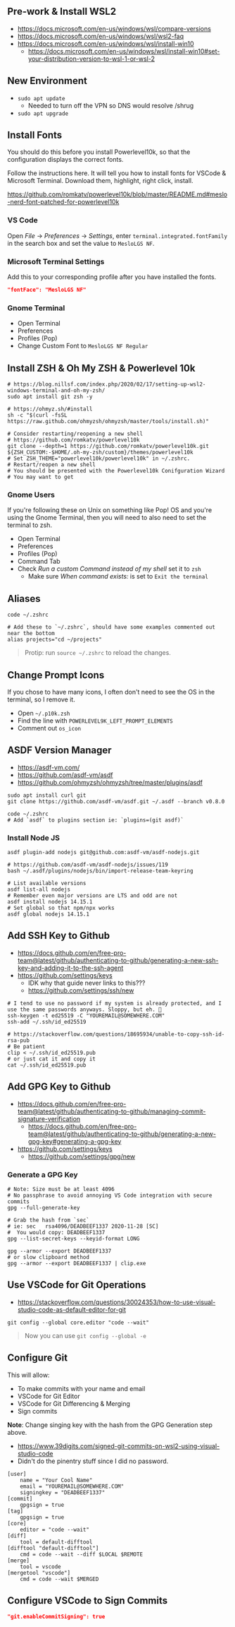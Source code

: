 
## Pre-work & Install WSL2
- https://docs.microsoft.com/en-us/windows/wsl/compare-versions
- https://docs.microsoft.com/en-us/windows/wsl/wsl2-faq
- https://docs.microsoft.com/en-us/windows/wsl/install-win10
  - https://docs.microsoft.com/en-us/windows/wsl/install-win10#set-your-distribution-version-to-wsl-1-or-wsl-2

## New Environment
- `sudo apt update`
  - Needed to turn off the VPN so DNS would resolve /shrug
- `sudo apt upgrade`

## Install Fonts

You should do this before you install Powerlevel10k, so that the configuration displays the correct fonts.

Follow the instructions here. It will tell you how to install fonts for VSCode & Microsoft Terminal.
Download them, highlight, right click, install.

https://github.com/romkatv/powerlevel10k/blob/master/README.md#meslo-nerd-font-patched-for-powerlevel10k

### VS Code

Open _File_ → _Preferences_ → _Settings_, enter `terminal.integrated.fontFamily` in the search box and set the value to `MesloLGS NF`.

### Microsoft Terminal Settings

Add this to your corresponding profile after you have installed the fonts.

```json
"fontFace": "MesloLGS NF"
```

### Gnome Terminal

- Open Terminal
- Preferences
- Profiles (Pop)
- Change Custom Font to `MesloLGS NF Regular`

## Install ZSH & Oh My ZSH & Powerlevel 10k

```shell
# https://blog.nillsf.com/index.php/2020/02/17/setting-up-wsl2-windows-terminal-and-oh-my-zsh/
sudo apt install git zsh -y

# https://ohmyz.sh/#install
sh -c "$(curl -fsSL https://raw.github.com/ohmyzsh/ohmyzsh/master/tools/install.sh)"

# Consider restarting/reopening a new shell
# https://github.com/romkatv/powerlevel10k
git clone --depth=1 https://github.com/romkatv/powerlevel10k.git ${ZSH_CUSTOM:-$HOME/.oh-my-zsh/custom}/themes/powerlevel10k
# Set ZSH_THEME="powerlevel10k/powerlevel10k" in ~/.zshrc.
# Restart/reopen a new shell
# You should be presented with the Powerlevel10k Conifguration Wizard
# You may want to get 
```

### Gnome Users

If you're following these on Unix on something like Pop! OS and you're using the Gnome Terminal, then you will need to also need to set the terminal to zsh.

- Open Terminal
- Preferences
- Profiles (Pop)
- Command Tab
- Check _Run a custom Command instead of my shell_ set it to `zsh`
  - Make sure _When command exists:_ is set to `Exit the terminal`

## Aliases

```shell
code ~/.zshrc

# Add these to `~/.zshrc`, should have some examples commented out near the bottom
alias projects="cd ~/projects"
```

> Protip: run `source ~/.zshrc` to reload the changes.

## Change Prompt Icons

If you chose to have many icons, I often don't need to see the OS in the terminal, so I remove it.

- Open `~/.p10k.zsh`
- Find the line with `POWERLEVEL9K_LEFT_PROMPT_ELEMENTS`
- Comment out `os_icon`

## ASDF Version Manager

- https://asdf-vm.com/
- https://github.com/asdf-vm/asdf
- https://github.com/ohmyzsh/ohmyzsh/tree/master/plugins/asdf

```shell
sudo apt install curl git
git clone https://github.com/asdf-vm/asdf.git ~/.asdf --branch v0.8.0

code ~/.zshrc
# Add `asdf` to plugins section ie: `plugins=(git asdf)`
```

### Install Node JS

```shell
asdf plugin-add nodejs git@github.com:asdf-vm/asdf-nodejs.git

# https://github.com/asdf-vm/asdf-nodejs/issues/119
bash ~/.asdf/plugins/nodejs/bin/import-release-team-keyring

# List available versions
asdf list-all nodejs
# Remember even major versions are LTS and odd are not
asdf install nodejs 14.15.1
# Set global so that npm/npx works
asdf global nodejs 14.15.1 
```

## Add SSH Key to Github

- https://docs.github.com/en/free-pro-team@latest/github/authenticating-to-github/generating-a-new-ssh-key-and-adding-it-to-the-ssh-agent
- https://github.com/settings/keys
  - IDK why that guide never links to this???
  - https://github.com/settings/ssh/new

```shell
# I tend to use no password if my system is already protected, and I use the same passwords anyways. Sloppy, but eh. 🤫
ssh-keygen -t ed25519 -C "YOUREMAIL@SOMEWHERE.COM"
ssh-add ~/.ssh/id_ed25519

# https://stackoverflow.com/questions/18695934/unable-to-copy-ssh-id-rsa-pub
# Be patient
clip < ~/.ssh/id_ed25519.pub
# or just cat it and copy it
cat ~/.ssh/id_ed25519.pub
```

## Add GPG Key to Github

- https://docs.github.com/en/free-pro-team@latest/github/authenticating-to-github/managing-commit-signature-verification
  - https://docs.github.com/en/free-pro-team@latest/github/authenticating-to-github/generating-a-new-gpg-key#generating-a-gpg-key
- https://github.com/settings/keys
  - https://github.com/settings/gpg/new

### Generate a GPG Key

```shell
# Note: Size must be at least 4096
# No passphrase to avoid annoying VS Code integration with secure commits
gpg --full-generate-key

# Grab the hash from `sec`
# ie: sec   rsa4096/DEADBEEF1337 2020-11-28 [SC]
#  You would copy: DEADBEEF1337
gpg --list-secret-keys --keyid-format LONG

gpg --armor --export DEADBEEF1337
# or slow clipboard method
gpg --armor --export DEADBEEF1337 | clip.exe
```

## Use VSCode for Git Operations

- https://stackoverflow.com/questions/30024353/how-to-use-visual-studio-code-as-default-editor-for-git

```shell
git config --global core.editor "code --wait"
```

> Now you can use `git config --global -e`

## Configure Git

This will allow:
- To make commits with your name and email
- VSCode for Git Editor
- VSCode for Git Differencing & Merging
- Sign commits

**Note**: Change singing key with the hash from the GPG Generation step above.

- https://www.39digits.com/signed-git-commits-on-wsl2-using-visual-studio-code
- Didn't do the pinentry stuff since I did no password.

```gitconfig
[user]
	name = "Your Cool Name"
	email = "YOUREMAIL@SOMEWHERE.COM"
	signingkey = "DEADBEEF1337"
[commit]
	gpgsign = true
[tag]
	gpgsign = true
[core]
	editor = "code --wait"
[diff]
	tool = default-difftool
[difftool "default-difftool"]
	cmd = code --wait --diff $LOCAL $REMOTE
[merge]
	tool = vscode
[mergetool "vscode"]
	cmd = code --wait $MERGED
```

## Configure VSCode to Sign Commits

```json
"git.enableCommitSigning": true
```
